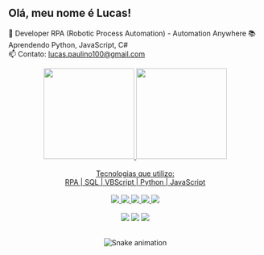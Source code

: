 ## Olá, meu nome é Lucas! ##

🤖 Developer RPA (Robotic Process Automation) - Automation Anywhere 
📚 Aprendendo Python, JavaScript, C#  
📫 Contato: lucas.paulino100@gmail.com  

<div align="center">
  <a href="https://github.com/lucaspaulinosilva">
  <img height="180em" src="https://github-readme-stats.vercel.app/api?username=LucasPaulinoSilva&show_icons=true&theme=dark&include_all_commits=true&count_private=true"/>
  <img height="180em" src="https://github-readme-stats.vercel.app/api/top-langs/?username=LucasPaulinoSilva&layout=compact&langs_count=7&theme=dark"/>
</div>
  
</br>

<div align="center">
 Tecnologias que utilizo:
 <br>
 RPA | SQL | VBScript | Python | JavaScript
     

<div align="center">
<div style="display: inline_block"><br>  
  <img src="https://img.icons8.com/external-parzival-1997-flat-parzival-1997/64/000000/external-rpa-digital-transformation-parzival-1997-flat-parzival-1997.png"/>
  <img src="https://img.icons8.com/external-wanicon-lineal-color-wanicon/64/000000/external-sql-server-big-data-wanicon-lineal-color-wanicon.png"/>
  <img src="https://img.icons8.com/external-others-iconmarket/64/undefined/external-vb-file-types-others-iconmarket-2.png"/>
  <img src="https://img.icons8.com/fluency/48/000000/python.png"/>
  <img src="https://img.icons8.com/color/48/000000/javascript--v1.png"/>
</div>  
  
</br>  

<div>   
  <a href="https://instagram.com/lucas.ps96" target="_blank"><img src="https://img.shields.io/badge/-Instagram-%23E4405F?style=for-the-badge&logo=instagram&logoColor=white" target="_blank"></a>
  <a href="https://www.linkedin.com/in/lucaspds16" target="_blank"><img src="https://img.shields.io/badge/-LinkedIn-%230077B5?style=for-the-badge&logo=linkedin&logoColor=white" target="_blank"></a>
  <a href = "mailto:lucas.paulino100@gmail.com"><img src="https://img.shields.io/badge/-Gmail-%23333?style=for-the-badge&logo=gmail&logoColor=red" target="_blank"></a>
</div> 

</br>
 
</div>
  
  ![Snake animation](https://github.com/LucasPaulinoSilva/LucasPaulinoSilva/blob/output/github-contribution-grid-snake.svg)
 
</div>

